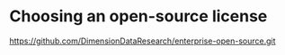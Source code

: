 # Choosing an open-source license

https://github.com/DimensionDataResearch/enterprise-open-source.git
